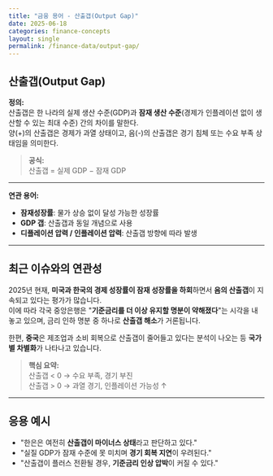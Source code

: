 ```yaml
---
title: "금융 용어 - 산출갭(Output Gap)"
date: 2025-06-18
categories: finance-concepts
layout: single
permalink: /finance-data/output-gap/
---
```


## 산출갭(Output Gap)

**정의:**  
산출갭은 한 나라의 실제 생산 수준(GDP)과 **잠재 생산 수준**(경제가 인플레이션 없이 생산할 수 있는 최대 수준) 간의 차이를 말한다.  
양(+)의 산출갭은 경제가 과열 상태이고, 음(-)의 산출갭은 경기 침체 또는 수요 부족 상태임을 의미한다.

> **공식:**  
> 산출갭 = 실제 GDP − 잠재 GDP

---

**연관 용어:**  
- **잠재성장률**: 물가 상승 없이 달성 가능한 성장률  
- **GDP 갭**: 산출갭과 동일 개념으로 사용  
- **디플레이션 압력 / 인플레이션 압력**: 산출갭 방향에 따라 발생  

---

##  최근 이슈와의 연관성

2025년 현재, **미국과 한국의 경제 성장률이 잠재 성장률을 하회**하면서 **음의 산출갭**이 지속되고 있다는 평가가 많습니다.  
이에 따라 각국 중앙은행은 "**기준금리를 더 이상 유지할 명분이 약해졌다**"는 시각을 내놓고 있으며, 금리 인하 명분 중 하나로 **산출갭 해소**가 거론됩니다.

한편, **중국**은 제조업과 소비 회복으로 산출갭이 줄어들고 있다는 분석이 나오는 등 **국가별 차별화**가 나타나고 있습니다.

>  **핵심 요약:**  
> 산출갭 < 0 → 수요 부족, 경기 부진  
> 산출갭 > 0 → 과열 경기, 인플레이션 가능성 ↑

---

##  응용 예시

- "한은은 여전히 **산출갭이 마이너스 상태**라고 판단하고 있다."  
- "실질 GDP가 잠재 수준에 못 미치며 **경기 회복 지연**이 우려된다."  
- "산출갭이 플러스 전환될 경우, **기준금리 인상 압박**이 커질 수 있다."  
